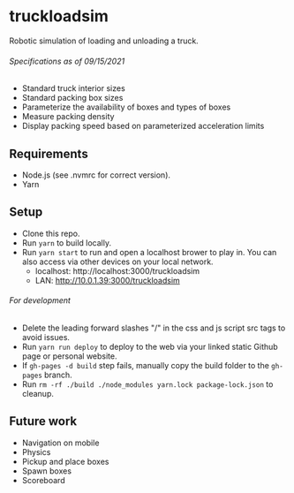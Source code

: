 # truckloadsim
Robotic simulation of loading and unloading a truck.

###### Specifications as of 09/15/2021
 * Standard truck interior sizes
 * Standard packing box sizes
 * Parameterize the availability of boxes and types of boxes
 * Measure packing density
 * Display packing speed based on parameterized acceleration limits

## Requirements
 * Node.js (see .nvmrc for correct version).
 * Yarn

## Setup
 * Clone this repo.
 * Run `yarn` to build locally.
 * Run `yarn start` to run and open a localhost brower to play in. You can also access via other devices on your local network.
   * localhost: http://localhost:3000/truckloadsim
   * LAN: http://10.0.1.39:3000/truckloadsim

###### For development
 * Delete the leading forward slashes "/" in the css and js script src tags to avoid issues.
 * Run `yarn run deploy` to deploy to the web via your linked static Github page or personal website.
 * If `gh-pages -d build` step fails, manually copy the build folder to the `gh-pages` branch.
 * Run `rm -rf ./build ./node_modules yarn.lock package-lock.json` to cleanup.
 
## Future work
  * Navigation on mobile
  * Physics
  * Pickup and place boxes
  * Spawn boxes
  * Scoreboard
